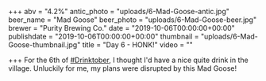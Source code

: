 +++
abv = "4.2%"
antic_photo = "uploads/6-Mad-Goose-antic.jpg"
beer_name = "Mad Goose"
beer_photo = "uploads/6-Mad-Goose-beer.jpg"
brewer = "Purity Brewing Co."
date = "2019-10-06T00:00:00+00:00"
publishdate = "2019-10-06T00:00:00+00:00"
thumbnail = "uploads/6-Mad-Goose-thumbnail.jpg"
title = "Day 6 - HONK!"
video = ""

+++
For the 6th of [#Drinktober](https://www.facebook.com/hashtag/drinktober?source=feed_text&epa=HASHTAG), I thought I'd have a nice quite drink in the village. Unluckily for me, my plans were disrupted by this Mad Goose!